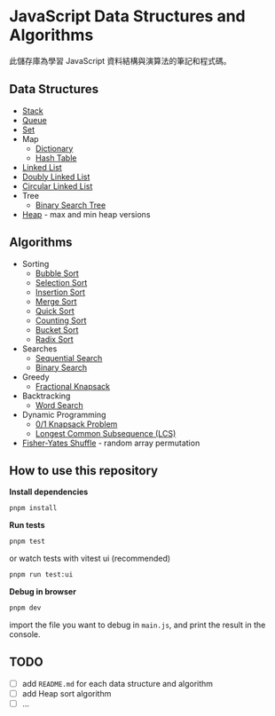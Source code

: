 # JavaScript Data Structures and Algorithms

此儲存庫為學習 JavaScript 資料結構與演算法的筆記和程式碼。

## Data Structures

- [Stack](src/data-structures/stack)
- [Queue](src/data-structures/queue)
- [Set](src/data-structures/set)
- Map
  - [Dictionary](src/data-structures/map/dictionary)
  - [Hash Table](src/data-structures/map/hash-table)
- [Linked List](src/data-structures/linked-list)
- [Doubly Linked List](src/data-structures/doubly-linked-list)
- [Circular Linked List](src/data-structures/circular-linked-list)
- Tree
  - [Binary Search Tree](src/data-structures/tree/binary-search-tree)
- [Heap](src/data-structures/heap) - max and min heap versions

## Algorithms

- Sorting
  - [Bubble Sort](src/algorithms/sorting/bubble-sort)
  - [Selection Sort](src/algorithms/sorting/selection-sort)
  - [Insertion Sort](src/algorithms/sorting/insertion-sort)
  - [Merge Sort](src/algorithms/sorting/merge-sort)
  - [Quick Sort](src/algorithms/sorting/quick-sort)
  - [Counting Sort](src/algorithms/sorting/counting-sort)
  - [Bucket Sort](src/algorithms/sorting/bucket-sort)
  - [Radix Sort](src/algorithms/sorting/radix-sort)
- Searches
  - [Sequential Search](src/algorithms/search/sequential-search)
  - [Binary Search](src/algorithms/search/binary-search)
- Greedy
  - [Fractional Knapsack](src/algorithms/greedy/fractional-knapsack)
- Backtracking
  - [Word Search](src/algorithms/backtracking/word-search)
- Dynamic Programming
  - [0/1 Knapsack Problem](src/algorithms/dynamic-programming/knapsack-problem)
  - [Longest Common Subsequence (LCS)](src/algorithms/dynamic-programming/longest-common-subsequence)
- [Fisher-Yates Shuffle](src/algorithms/fisher-yates-shuffle) - random array permutation

## How to use this repository

**Install dependencies**

```bash
pnpm install
```

**Run tests**

```bash
pnpm test
```

or watch tests with vitest ui (recommended)

```bash
pnpm run test:ui
```

**Debug in browser**

```bash
pnpm dev
```

import the file you want to debug in `main.js`, and print the result in the console.

## TODO

- [ ] add `README.md` for each data structure and algorithm
- [ ] add Heap sort algorithm
- [ ] ...
